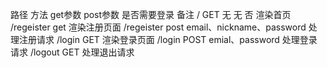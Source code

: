 路径  方法  get参数  post参数 是否需要登录 备注
/     GET	无		无			否		渲染首页
/regeister	get 渲染注册页面
/regeister post email、nickname、password  处理注册请求
/login  GET  渲染登录页面
/login  POST  emial、password   处理登录请求
/logout GET  处理退出请求
